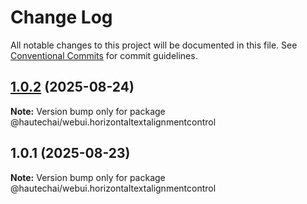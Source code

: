 # Change Log

All notable changes to this project will be documented in this file.
See [Conventional Commits](https://conventionalcommits.org) for commit guidelines.

## [1.0.2](https://github.com/HautechAI/webui/compare/@hautechai/webui.horizontaltextalignmentcontrol@1.0.1...@hautechai/webui.horizontaltextalignmentcontrol@1.0.2) (2025-08-24)

**Note:** Version bump only for package @hautechai/webui.horizontaltextalignmentcontrol

## 1.0.1 (2025-08-23)

**Note:** Version bump only for package @hautechai/webui.horizontaltextalignmentcontrol
